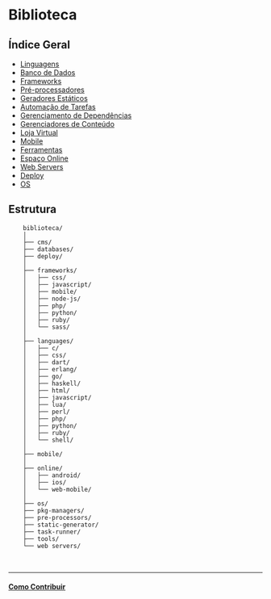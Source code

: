 # Biblioteca



## Índice Geral

- [Linguagens](languages/)
- [Banco de Dados](databases/)
- [Frameworks](frameworks/)
- [Pré-processadores](pre-processors)
- [Geradores Estáticos](static-generators/)
- [Automação de Tarefas](task-runner/)
- [Gerenciamento de Dependências](pkg-managers/)
- [Gerenciadores de Conteúdo](cms/)
- [Loja Virtual](e-commerce/)
- [Mobile](mobile/)
- [Ferramentas](tools/)
- [Espaço Online](online/)
- [Web Servers](web-servers/)
- [Deploy](deploy/)
- [OS](os/)

## Estrutura

```
	biblioteca/
    │
	├── cms/
	├── databases/
    ├── deploy/
    │
	├── frameworks/
	│   ├── css/
	│   ├── javascript/
    │   ├── mobile/
	│   ├── node-js/
	│   ├── php/
	│   ├── python/
	│   ├── ruby/
	│   └── sass/
    │
	├── languages/
	│   ├── c/
    │   ├── css/
    │   ├── dart/
    │   ├── erlang/
    │   ├── go/
    │   ├── haskell/
	│   ├── html/
	│   ├── javascript/
    │   ├── lua/
    │   ├── perl/
	│   ├── php/
	│   ├── python/
	│   ├── ruby/
	│   └── shell/
    │
	├── mobile/
    │
    ├── online/
	│   ├── android/
	│   ├── ios/
	│   └── web-mobile/
    │
    ├── os/
    ├── pkg-managers/
	├── pre-processors/
    ├── static-generator/
    ├── task-runner/
	├── tools/
	└── web servers/
```


<br/>

---

#### [Como Contribuir](https://github.com/cerebrobr/cerebro/blob/master/README.md#como-contribuir)
